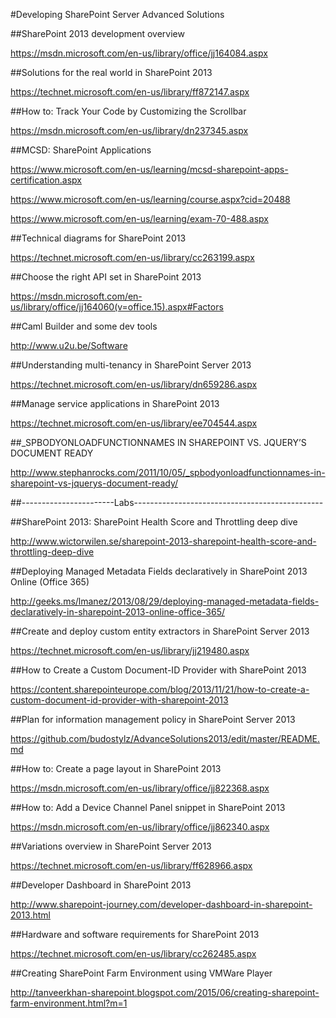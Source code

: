 #Developing SharePoint Server Advanced Solutions

##SharePoint 2013 development overview

https://msdn.microsoft.com/en-us/library/office/jj164084.aspx

##Solutions for the real world in SharePoint 2013

https://technet.microsoft.com/en-us/library/ff872147.aspx

##How to: Track Your Code by Customizing the Scrollbar

https://msdn.microsoft.com/en-us/library/dn237345.aspx

##MCSD: SharePoint Applications

https://www.microsoft.com/en-us/learning/mcsd-sharepoint-apps-certification.aspx

https://www.microsoft.com/en-us/learning/course.aspx?cid=20488

https://www.microsoft.com/en-us/learning/exam-70-488.aspx

##Technical diagrams for SharePoint 2013

https://technet.microsoft.com/en-us/library/cc263199.aspx

##Choose the right API set in SharePoint 2013

https://msdn.microsoft.com/en-us/library/office/jj164060(v=office.15).aspx#Factors

##Caml Builder and some dev tools

http://www.u2u.be/Software

##Understanding multi-tenancy in SharePoint Server 2013

https://technet.microsoft.com/en-us/library/dn659286.aspx

##Manage service applications in SharePoint 2013

https://technet.microsoft.com/en-us/library/ee704544.aspx

##_SPBODYONLOADFUNCTIONNAMES IN SHAREPOINT VS. JQUERY’S DOCUMENT READY

http://www.stephanrocks.com/2011/10/05/_spbodyonloadfunctionnames-in-sharepoint-vs-jquerys-document-ready/


##-----------------------Labs-----------------------------------------------


##SharePoint 2013: SharePoint Health Score and Throttling deep dive

http://www.wictorwilen.se/sharepoint-2013-sharepoint-health-score-and-throttling-deep-dive

##Deploying Managed Metadata Fields declaratively in SharePoint 2013 Online (Office 365)

http://geeks.ms/lmanez/2013/08/29/deploying-managed-metadata-fields-declaratively-in-sharepoint-2013-online-office-365/

##Create and deploy custom entity extractors in SharePoint Server 2013

https://technet.microsoft.com/en-us/library/jj219480.aspx

##How to Create a Custom Document-ID Provider with SharePoint 2013

https://content.sharepointeurope.com/blog/2013/11/21/how-to-create-a-custom-document-id-provider-with-sharepoint-2013

##Plan for information management policy in SharePoint Server 2013

https://github.com/budostylz/AdvanceSolutions2013/edit/master/README.md

##How to: Create a page layout in SharePoint 2013

https://msdn.microsoft.com/en-us/library/office/jj822368.aspx

##How to: Add a Device Channel Panel snippet in SharePoint 2013

https://msdn.microsoft.com/en-us/library/office/jj862340.aspx

##Variations overview in SharePoint Server 2013

https://technet.microsoft.com/en-us/library/ff628966.aspx

##Developer Dashboard in SharePoint  2013

http://www.sharepoint-journey.com/developer-dashboard-in-sharepoint-2013.html

##Hardware and software requirements for SharePoint 2013

https://technet.microsoft.com/en-us/library/cc262485.aspx

##Creating SharePoint Farm Environment using VMWare Player

http://tanveerkhan-sharepoint.blogspot.com/2015/06/creating-sharepoint-farm-environment.html?m=1
























